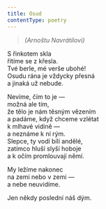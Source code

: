 ```yaml
---
title: Osud
contentType: poetry
---
```


<section>

> _(Arnoštu Navrátilovi)_

S řinkotem skla  
řítíme se z křesla.  
Tvé berle, mé verše ubohé!  
Osudu rána je vždycky přesná  
a jinaká už nebude.

</section>

<section>

Nevíme, čím to je —  
možná ale tím,  
že tělo je nám těsným vězením  
a padáme, když chceme vzlétat  
k mlhavé vidině —  
a neznáme k ní rým.  
Slepce, ty vodí bílí andělé,  
zatímco hluší slyší hoboje  
a k očím promlouvají němí.

</section>

<section>

My ležíme nakonec  
na zemi nebo v zemi —  
a nebe neuvidíme.

</section>

<section>

Jen někdy poslední náš dým.

</section>
